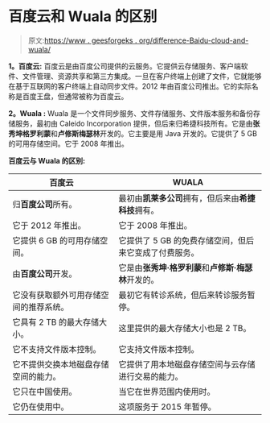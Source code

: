 # 百度云和 Wuala 的区别

> 原文:[https://www . geesforgeks . org/difference-Baidu-cloud-and-wuala/](https://www.geeksforgeeks.org/difference-between-baidu-cloud-and-wuala/)

**1。百度云:**
百度云是由百度公司提供的云服务。它提供云存储服务、客户端软件、文件管理、资源共享和第三方集成。一旦在客户终端上创建了文件，它就能够在基于互联网的客户终端上自动同步文件。2012 年由百度公司推出。它的实际名称是百度王盘，但通常被称为百度云。

**2。Wuala :**
Wuala 是一个文件同步服务、文件存储服务、文件版本服务和备份存储服务，最初由 Caleido Incorporation 提供，但后来归希捷科技所有。它是由**张秀坤格罗利蒙**和**卢修斯梅瑟林**开发的。它主要是用 Java 开发的。它提供了 5 GB 的可用存储空间。它于 2008 年推出。

**百度云与 Wuala 的区别:**

<center>

| 百度云 | WUALA |
| --- | --- |
| 归**百度公司**所有。 | 最初由**凯莱多公司**拥有，但后来由**希捷科技**拥有。 |
| 它于 2012 年推出。 | 它于 2008 年推出。 |
| 它提供 6 GB 的可用存储空间。 | 它提供了 5 GB 的免费存储空间，但后来它变成了付费服务。 |
| 由**百度公司**开发。 | 它是由**张秀坤·格罗利蒙**和**卢修斯·梅瑟林**开发的。 |
| 它没有获取额外可用存储空间的推荐系统。 | 最初它有转诊系统，但后来转诊服务暂停。 |
| 它具有 2 TB 的最大存储大小。 | 这里提供的最大存储大小也是 2 TB。 |
| 它不支持文件版本控制。 | 它支持文件版本控制。 |
| 它不提供交换本地磁盘存储空间的能力。 | 它提供了用本地磁盘存储空间与云存储进行交易的能力。 |
| 它只在中国使用。 | 当它在世界范围内使用时。 |
| 它仍在使用中。 | 这项服务于 2015 年暂停。 |

</center>
